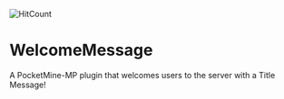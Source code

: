 ![HitCount](http://hits.dwyl.io/YTiStrafeNubzHD/WelcomeMessage.svg)

# WelcomeMessage
A PocketMine-MP plugin that welcomes users to the server with a Title Message!
